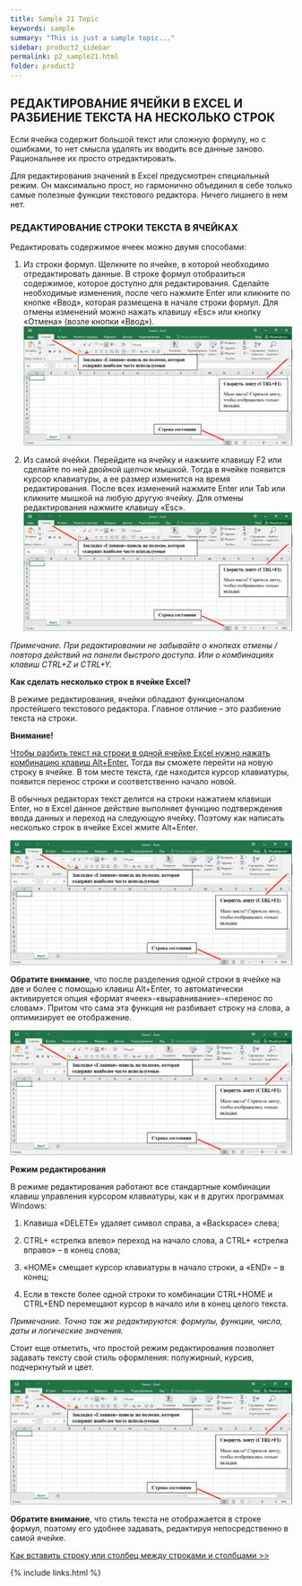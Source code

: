 ```yaml
---
title: Sample 21 Topic
keywords: sample
summary: "This is just a sample topic..."
sidebar: product2_sidebar
permalink: p2_sample21.html
folder: product2
---
```


## РЕДАКТИРОВАНИЕ ЯЧЕЙКИ В EXCEL И РАЗБИЕНИЕ ТЕКСТА НА НЕСКОЛЬКО СТРОК

Если ячейка содержит большой текст или сложную формулу, но с ошибками, то нет смысла удалять их вводить все данные заново. Рациональнее их просто отредактировать.

Для редактирования значений в Excel предусмотрен специальный режим. Он максимально прост, но гармонично объединил в себе только самые полезные функции текстового редактора. Ничего лишнего в нем нет.

### РЕДАКТИРОВАНИЕ СТРОКИ ТЕКСТА В ЯЧЕЙКАХ

Редактировать содержимое ячеек можно двумя способами:

1. Из строки формул. Щелкните по ячейке, в которой необходимо отредактировать данные. В строке формул отобразиться содержимое, которое доступно для редактирования. Сделайте необходимые изменения, после чего нажмите Enter или кликните по кнопке «Ввод», которая размещена в начале строки формул. Для отмены изменений можно нажать клавишу «Esc» или кнопку «Отмена» (возле кнопки «Ввод»).
    ![картинка](/images/img11.png)

2.  Из самой ячейки. Перейдите на ячейку и нажмите клавишу F2 или сделайте по ней двойной щелчок мышкой. Тогда в ячейке появится курсор клавиатуры, а ее размер изменится на время редактирования. После всех изменений нажмите Enter или Tab или кликните мышкой на любую другую ячейку. Для отмены редактирования нажмите клавишу «Esc».
    ![картинка](/images/img11.png)

_Примечание. При редактировании не забывайте о кнопках отмены / повтора действий на панели быстрого доступа. Или о комбинациях клавиш CTRL+Z и CTRL+Y._

**Как сделать несколько строк в ячейке Excel?**

В режиме редактирования, ячейки обладают функционалом простейшего текстового редактора. Главное отличие – это разбиение текста на строки.

**Внимание!**

<ins>Чтобы разбить текст на строки в одной ячейке Excel нужно нажать комбинацию клавиш Alt+Enter.</ins> Тогда вы сможете перейти на новую строку в ячейке. В том месте текста, где находится курсор клавиатуры, появится перенос строки и соответственно начало новой.

В обычных редакторах текст делится на строки нажатием клавиши Enter, но в Excel данное действие выполняет функцию подтверждения ввода данных и переход на следующую ячейку. Поэтому как написать несколько строк в ячейке Excel жмите Alt+Enter.

![картинка](/images/img11.png)

**Обратите внимание**, что после разделения одной строки в ячейке на две и более с помощью клавиш Alt+Enter, то автоматически активируется опция «формат ячеек»-«выравнивание»-«перенос по словам». Притом что сама эта функция не разбивает строку на слова, а оптимизирует ее отображение.

![картинка](/images/img11.png)

**Режим редактирования**

В режиме редактирования работают все стандартные комбинации клавиш управления курсором клавиатуры, как и в других программах Windows:

1. Клавиша «DELETE» удаляет символ справа, а «Backspace» слева;

2. CTRL+ «стрелка влево» переход на начало слова, а CTRL+ «стрелка вправо» – в конец слова;

3. «HOME» смещает курсор клавиатуры в начало строки, а «END» – в конец;

4. Если в тексте более одной строки то комбинации CTRL+HOME и CTRL+END перемещают курсор в начало или в конец целого текста.

_Примечание. Точно так же редактируются: формулы, функции, числа, даты и логические значения._

Стоит еще отметить, что простой режим редактирования позволяет задавать тексту свой стиль оформления: полужирный, курсив, подчеркнутый и цвет.

![картинка](/images/img11.png)

**Обратите внимание**, что стиль текста не отображается в строке формул, поэтому его удобнее задавать, редактируя непосредственно в самой ячейке.

[Как вставить строку или столбец между строками и столбцами >>](p2_sample22.html)

{% include links.html %}

